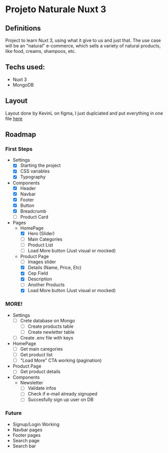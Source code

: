 # Projeto Naturale Nuxt 3
 
## Definitions
Project to learn Nuxt 3, using what it give to us and just that. The use case will be an "natural" e-commerce, which sells a variety of natural products, like food, creams, shampoos, etc. 

## Techs used:
- Nuxt 3
- MongoDB

## Layout
Layout done by KevinL on figma, I just duplciated and put everything in one file [here](https://www.figma.com/file/8GjHl7CdC2GugIMLZTBQBH/Naturale_Copy)

## Roadmap
### First Steps
- Settings
  - [x] Starting the project
  - [x] CSS variables
  - [x] Typography
- Components
  - [x] Header
  - [x] Navbar
  - [x] Footer
  - [x] Button
  - [x] Breadcrumb
  - [ ] Product Card
- Pages
  - HomePage
    - [x] Hero (Slider)
    - [ ] Main Categories
    - [ ] Product List
    - [ ] Load More button (Just visual or mocked)
  - Product Page
    - [ ] Images slider
    - [x] Details (Name, Price, Etc)
    - [x] Cep Field
    - [x] Description
    - [ ] Another Products
    - [x] Load More button (Just visual or mocked)

### MORE!
- Settings
  - [ ] Crete database on Mongo
    - [ ] Create products table
    - [ ] Create newletter table
  - [ ] Create .env file with keys
- HomePage
  - [ ] Get main caregories
  - [ ] Get product list
  - [ ] "Load More" CTA working (pagination)
- Product Page
  - [ ] Get product details
- Components
  - Newsletter
    - [ ] Validate infos
    - [ ] Check if e-mail already signuped
    - [ ] Succesfully sign up user on DB
    
### Future
- Signup/Login Working
- Navbar pages
- Footer pages
- Search page
- Search bar
